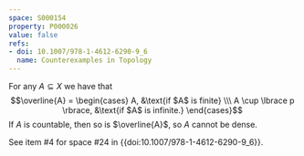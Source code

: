 ```yaml
---
space: S000154
property: P000026
value: false
refs:
- doi: 10.1007/978-1-4612-6290-9_6
  name: Counterexamples in Topology
---
```


For any $A \subseteq X$ we have that $$\overline{A} = \begin{cases}
A, &\text{if $A$ is finite} \\\
A \cup \lbrace p \rbrace, &\text{if $A$ is infinite.}
\end{cases}$$
If $A$ is countable, then so is $\overline{A}$, so $A$ cannot be dense.

See item #4 for space #24 in {{doi:10.1007/978-1-4612-6290-9_6}}.
